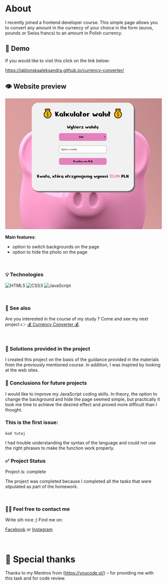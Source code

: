 # About

I recently joined a frontend developer course. This simple page allows you to convert any amount in the currency of your choice in the form (euros, pounds or Swiss francs) to an amount in Polish currency.

## 🌟 Demo 

If you would like to visit this click on the link below:

https://jablonskaaleksandra.github.io/currency-converter/

## 👁 Website preview

![GIF of my app](https://raw.githubusercontent.com/JablonskaAleksandra/currency-converter/main/images/converter.gif)

**Main features**:
- option to switch backgrounds on the page
- option to hide the photo on the page



&nbsp;
 
### 💡 Technologies
![HTML5](https://img.shields.io/badge/html5-%23E34F26.svg?style=for-the-badge&logo=html5&logoColor=white)
![CSS3](https://img.shields.io/badge/css3-%231572B6.svg?style=for-the-badge&logo=css3&logoColor=white)
![JavaScript](https://img.shields.io/badge/javascript-%23323330.svg?style=for-the-badge&logo=javascript&logoColor=%23F7DF1E)


&nbsp;
 
### 🔗 See also

Are you interested in the course of my study ?
Come and see my next project 👉 [💰 Currency Converter 💰](https://jablonskaaleksandra.github.io/currency-converter/).

&nbsp;
 
### 🤔 Solutions provided in the project

I created this project on the basis of the guidance provided in the materials from the previously mentioned course. In addition, I was inspired by looking at the web sites. 


### 💭 Conclusions for future projects

I would like to improve my JavaScript coding skills. In theory, the option to change the background and hide the page seemed simple, but practically it took me time to achieve the desired effect and proved more difficult than I thought.

### This is the first issue:
```
kod tutaj
```

I had trouble understanding the syntax of the language and could not use the right phrases to make the function work properly.


### ✅ Project Status
Project is: complete

The project was completed because I completed all the tasks that were stipulated as part of the homework. 


&nbsp;

### 🙋‍♂️ Feel free to contact me
Write sth nice ;) Find me on:

[Facebook](https://www.facebook.com/profile.php?id=100000886447163) or [Instagram](https://www.instagram.com/_nemeyeth_/) 


&nbsp;

# 👏 Special thanks
Thanks to my Mentros from (https://youcode.pl/) – for providing me with this task and for code review.
